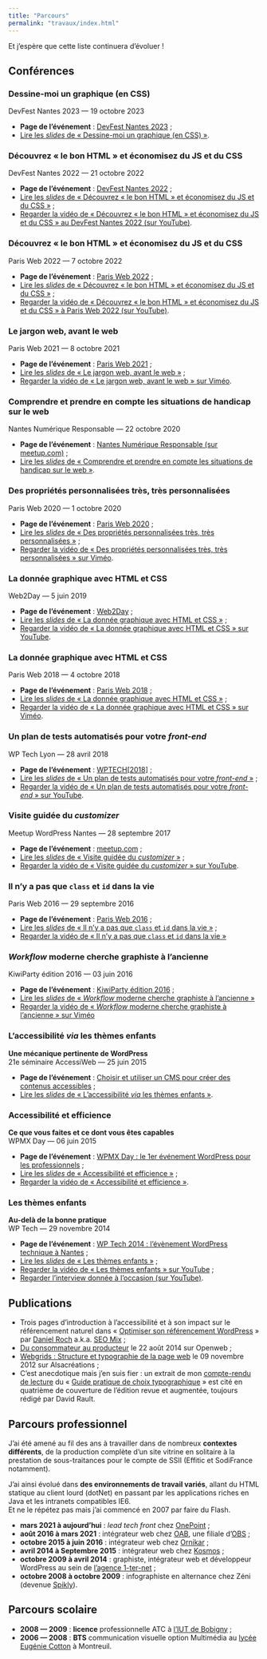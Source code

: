 ```yaml
---
title: "Parcours"
permalink: "travaux/index.html"
---
```

Et j’espère que cette liste continuera d’évoluer&nbsp;!

## Conférences

### Dessine-moi un graphique (en CSS)

DevFest Nantes 2023 — 19 octobre 2023

* **Page de l’événement**&nbsp;: [DevFest Nantes 2023](https://devfest2023.gdgnantes.com/sessions/dessine_moi_un_graphique__en_css_/)&nbsp;;
* [Lire les _slides_ de « Dessine-moi un graphique (en CSS) »](https://www.ffoodd.fr/devfest.2023).

### Découvrez «&nbsp;le bon HTML&nbsp;» et économisez du JS et du CSS

DevFest Nantes 2022 — 21 octobre 2022

* **Page de l’événement**&nbsp;: [DevFest Nantes 2022](https://devfest2022.gdgnantes.com/sessions/decouvrez_le_bon_html_et_economisez_du_js_et_du_css)&nbsp;;
* [Lire les _slides_ de « Découvrez «&nbsp;le bon HTML&nbsp;» et économisez du JS et du CSS »](https://www.ffoodd.fr/devfest) ;
* [Regarder la vidéo de « Découvrez «&nbsp;le bon HTML&nbsp;» et économisez du JS et du CSS » au DevFest Nantes 2022 (sur YouTube)](https://www.youtube.com/watch?v=VhMqwbsyXPo&list=PLuZ_sYdawLiWIRK-QW6zpEJMSeCtspXP8).

### Découvrez «&nbsp;le bon HTML&nbsp;» et économisez du JS et du CSS

Paris Web 2022 — 7 octobre 2022

* **Page de l’événement**&nbsp;: [Paris Web 2022](https://www.paris-web.fr/2022/conferences/decouvrez-le-bon-html-et-economisez-du-js-et-du-css.php)&nbsp;;
* [Lire les _slides_ de « Découvrez «&nbsp;le bon HTML&nbsp;» et économisez du JS et du CSS »](https://www.ffoodd.fr/paris-web.2022/#slide-1) ;
* [Regarder la vidéo de « Découvrez «&nbsp;le bon HTML&nbsp;» et économisez du JS et du CSS » à Paris Web 2022 (sur YouTube)](https://www.youtube.com/watch?t=653&v=ym2sI8Jlu6A&feature=emb_imp_woyt).

### Le jargon web, avant le web

Paris Web 2021 — 8 octobre 2021

* **Page de l’événement**&nbsp;: [Paris Web 2021](https://www.paris-web.fr/2021/conferences/le-jargon-web-avant-le-web.php)&nbsp;;
* [Lire les _slides_ de « Le jargon web, avant le web »](https://www.ffoodd.fr/paris-web.2021/) ;
* [Regarder la vidéo de « Le jargon web, avant le web » sur Viméo](https://vimeo.com/640408851).

### Comprendre et prendre en compte les situations de handicap sur le web

Nantes Numérique Responsable — 22 octobre 2020

* **Page de l’événement** : [Nantes Numérique Responsable (sur meetup.com)](https://www.meetup.com/fr-FR/nantesnr/events/273921309/) ;
* [Lire les _slides_ de « Comprendre et prendre en compte les situations de handicap sur le web »](https://www.ffoodd.fr/nnr/).

### Des propriétés personnalisées très, très personnalisées

Paris Web 2020 — 1 octobre 2020

* **Page de l’événement** : [Paris Web 2020](https://www.paris-web.fr/2020/conferences/des-proprietes-personnalisees-tres-tres-personnalisees.php) ;
* [Lire les _slides_ de « Des propriétés personnalisées très, très personnalisées »](https://www.ffoodd.fr/paris-web.2020/) ;
* [Regarder la vidéo de « Des propriétés personnalisées très, très personnalisées » sur Viméo](https://vimeo.com/462093074).

### La donnée graphique avec HTML et CSS

Web2Day — 5 juin 2019

* **Page de l’événement** : [Web2Day](https://web2day.co/event/les-graphiques-de-donnees-avec-html-et-css/) ;
* [Lire les _slides_ de « La donnée graphique avec HTML et CSS »](https://www.ffoodd.fr/web2day/) ;
* [Regarder la vidéo de « La donnée graphique avec HTML et CSS » sur YouTube](https://www.youtube.com/watch?v=1AHBcoKe56E&list=PLAgO0SKz6lC8lUo46-smKn_bpfv32iPYL&index=37&t=0s).

### La donnée graphique avec HTML et CSS

Paris Web 2018 — 4 octobre 2018

* **Page de l’événement** : [Paris Web 2018](https://www.paris-web.fr/2018/) ;
* [Lire les _slides_ de « La donnée graphique avec HTML et CSS »](https://www.ffoodd.fr/paris-web.2018/) ;
* [Regarder la vidéo de « La donnée graphique avec HTML et CSS » sur Viméo](https://vimeo.com/296245804).

### Un plan de tests automatisés pour votre _front-end_

WP Tech Lyon — 28 avril 2018

* **Page de l’événement** : [WPTECH\[2018\]](https://2018.wptech.fr/) ;
* [Lire les _slides_ de « Un plan de tests automatisés pour votre _front-end_ »](https://www.ffoodd.fr/wp-tech.2018/)&nbsp;;
* [Regarder la vidéo de « Un plan de tests automatisés pour votre _front-end_ » sur YouTube](https://www.youtube.com/watch?v=JD1nrs2yH88&feature=youtu.be&a=).

### Visite guidée du _customizer_

Meetup WordPress Nantes — 28 septembre 2017

* **Page de l’événement** : [meetup.com](https://www.meetup.com/fr-FR/Nantes-WordPress-Meetup/events/243486324/) ;
* [Lire les _slides_ de « Visite guidée du _customizer_ »](https://www.ffoodd.fr/customizer/)&nbsp;;
* [Regarder la vidéo de « Visite guidée du _customizer_ » sur YouTube](https://www.youtube.com/watch?v=5umS5IDY-SU).

### Il n’y a pas que `class` et `id` dans la vie

Paris Web 2016&nbsp;— 29 septembre 2016

* **Page de l’événement**&nbsp;: [Paris Web 2016](https://www.paris-web.fr/)&nbsp;;
* [Lire les _slides_ de «&nbsp;Il n’y a pas que `class` et `id` dans la vie&nbsp;»](https://www.ffoodd.fr/paris-web/index-transcript.html)&nbsp;;
* [Regarder la vidéo de «&nbsp;Il n’y a pas que `class` et `id` dans la vie&nbsp;»](https://www.paris-web.fr/2016/conferences/il-ny-a-pas-que-class-et-id-dans-la-vie.php)

### _Workflow_ moderne cherche graphiste à l’ancienne

KiwiParty édition 2016&nbsp;— 03 juin 2016

* **Page de l’événement**&nbsp;: [KiwiParty édition 2016](https://www.kiwiparty.fr/)&nbsp;;
* [Lire les _slides_ de «&nbsp;_Workflow_ moderne cherche graphiste à l’ancienne&nbsp;»](https://www.ffoodd.fr/kiwiparty/)
* [Regarder la vidéo de «&nbsp;_Workflow_ moderne cherche graphiste à l’ancienne&nbsp;» sur Viméo](https://vimeo.com/181158986)

### L’accessibilité _via_ les thèmes enfants

**Une mécanique pertinente de WordPress**  
21e séminaire AccessiWeb&nbsp;— 25 juin 2015

* **Page de l’événement**&nbsp;: [Choisir et utiliser un CMS pour créer des contenus accessibles](https://inova.snv.jussieu.fr/evenements/colloques/colloques/index.php?c=87)&nbsp;;
* [Lire les _slides_ de «&nbsp;L’accessibilité _via_ les thèmes enfants&nbsp;»](https://www.ffoodd.fr/gta21/).

### Accessibilité et efficience

**Ce que vous faites et ce dont vous êtes capables**  
WPMX Day&nbsp;— 06 juin 2015

* **Page de l’événement**&nbsp;: [WPMX Day&nbsp;: le 1er événement WordPress pour les professionnels](https://2015.wpmx.org/)&nbsp;;
* [Lire les _slides_ de «&nbsp;Accessibilité et efficience&nbsp;»](https://www.ffoodd.fr/wpmx/)&nbsp;;
* [Regarder la vidéo de «&nbsp;Accessibilité et efficience&nbsp;»](http://wpmx.org/conferences-wpmx-day-2015-video/).

### Les thèmes enfants

**Au-delà de la bonne pratique**  
WP Tech&nbsp;— 29 novembre 2014

* **Page de l’événement**&nbsp;: [WP Tech 2014&nbsp;: l’évènement WordPress technique à Nantes](https://2014.wptech.fr/)&nbsp;;
* [Lire les _slides_ de «&nbsp;Les thèmes enfants&nbsp;»](https://www.ffoodd.fr/wp-tech/)&nbsp;;
* [Regarder la vidéo de «&nbsp;Les thèmes enfants&nbsp;» sur YouTube](https://www.youtube.com/watch?v=WqBVKpq4dGA)&nbsp;;
* [Regarder l’interview donnée à l’occasion (sur YouTube)](https://www.youtube.com/watch?v=mVJLNIzpnAk).

## Publications

* Trois pages d’introduction à l’accessibilité et à son impact sur le référencement naturel dans «&nbsp;[Optimiser son référencement WordPress](https://www.eyrolles.com/Informatique/Livre/optimiser-son-referencement-wordpress-9782212141825)&nbsp;» par [Daniel Roch](https://daniel-roch.fr/) a.k.a. [SEO Mix](https://www.seomix.fr/)&nbsp;;
* [Du consommateur au producteur](https://openweb.eu.org/articles/du-consommateur-au-producteur) le 22 août 2014 sur Openweb&nbsp;;
* [Webgrids&nbsp;: Structure et typographie de la page web](https://www.alsacreations.com/livres/lire/1503-webgrids-structure-et-typographie-de-la-page-web.html) le 09 novembre 2012 sur Alsacréations&nbsp;;
* C’est anecdotique mais j’en suis fier&nbsp;: un extrait de mon [compte-rendu de lecture](https://www.ffoodd.fr/guide-pratique-de-choix-typographique/) du «&nbsp;[Guide pratique de choix typographique](https://www.adverbum.fr/guide-pratique-de-choix-typographique-atelier-perrousseaux_ouvrage-perrousseaux_4yrc07ab75lc.html)&nbsp;» est cité en quatrième de couverture de l’édition revue et augmentée, toujours rédigé par David Rault.

## Parcours professionnel

J’ai été amené au fil des ans à travailler dans de nombreux **contextes différents**, de la production complète d’un site vitrine en solitaire à la prestation de sous-traitances pour le compte de SSII (Effitic et SodiFrance notamment).

J’ai ainsi évolué dans **des environnements de travail variés**, allant du HTML statique au client lourd (dotNet) en passant par les applications riches en Java et les intranets compatibles IE6.  
Et ne le répétez pas mais j’ai commencé en 2007 par faire du Flash.

* **mars 2021 à aujourd’hui**&nbsp;: _lead tech front_ chez [OnePoint](https://www.groupeonepoint.com/fr/)&nbsp;;
* **août 2016 à mars 2021**&nbsp;: intégrateur web chez [OAB](https://www.orange-business.com/fr/applications-for-business), une filiale d’[OBS](https://www.orange-business.com/fr)&nbsp;;
* **octobre 2015 à juin 2016**&nbsp;: intégrateur web chez [Ornikar](https://www.ornikar.com/)&nbsp;;
* **avril 2014 à Septembre 2015**&nbsp;: intégrateur web chez [Kosmos](https://www.kosmos.fr/digital-for-education-33228.kjsp)&nbsp;;
* **octobre 2009 à avril 2014**&nbsp;: graphiste, intégrateur web et développeur WordPress au sein de [l’agence 1-ter-net](https://www.1-ter-net.com)&nbsp;;
* **octobre 2008 à octobre 2009**&nbsp;: infographiste en alternance chez Zéni (devenue [Spikly](https://spikly.com/)).

## Parcours scolaire

* **2008&nbsp;— 2009**&nbsp;: **licence** professionnelle ATC à [l’IUT de Bobigny](http://www.iut-bobigny.univ-paris13.fr/)&nbsp;;
* **2006&nbsp;— 2008**&nbsp;: **BTS** communication visuelle option Multimédia au [lycée Eugénie Cotton](http://lyceecotton.net/joom/) à Montreuil.